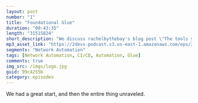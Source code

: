```yaml
---
layout: post
number: "1"
title: "Foundational Glue"
duration: "00:43:35"
length: "31515824"
short_description: "We discuss rachelbythebay's blog post \"The tools you'd miss if you left a company\", how glue is what makes up network automation today, what it's going to take to change that, and where we see network automation in 10 years."
mp3_asset_link: "https://2devs-podcast.s3.us-east-1.amazonaws.com/eps/2devs-ep1.mp3"
segments: "Network Automation"
tags: [Network Automation, CI/CD, Automation, Glue]
comments: true
img_src: /imgs/logo.jpg
guid: 99c4255b
category: episodes
---
```


We had a great start, and then the entire thing unraveled.
